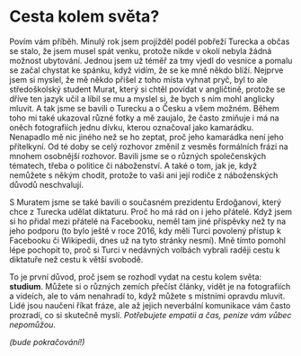 # Cesta kolem světa?

Povím vám příběh. Minulý rok jsem projížděl podél pobřeží Turecka a občas se stalo, že jsem musel spát venku, protože nikde v okolí nebyla žádná možnost ubytování. Jednou jsem už téměř za tmy vjedl do vesnice a pomalu se začal chystat ke spánku, když vidím, že se ke mně někdo blíží. Nejprve jsem si myslel, že mě někdo přišel z toho místa vyhnat pryč, byl to ale středoškolský student Murat, který si chtěl povídat v angličtině, protože se dříve ten jazyk učil a líbil se mu a myslel si, že bych s ním mohl anglicky mluvit. A tak jsme se bavili o Turecku a o Česku a všem možném. Během toho mi také ukazoval různé fotky a mě zaujalo, že často zmiňuje i má na oněch fotografiích jednu dívku, kterou označoval jako kamarádku. Nenapadlo mě nic jiného než se ho zeptat, proč jeho kamarádka není jeho přítelkyní. Od té doby se celý rozhovor změnil z vesměs formálních frází na mnohem osobnější rozhovor. Bavili jsme se o různých společenských tématech, třeba o politice či náboženství. A také o tom, jak je, když nemůžete s někým chodit, protože to vaši ani její rodiče z náboženských důvodů neschvalují.

S Muratem jsme se také bavili o současném prezidentu Erdoğanovi, který chce z Turecka udělat diktaturu. Proč ho má rád on i jeho přátelé. Když jsem si ho přidal mezi přátelé na Facebooku, neměl tam jiné příspěvky než ty na jeho podporu \(to bylo ještě v roce 2016, kdy měli Turci povolený přístup k Facebooku či Wikipedii, dnes už na tyto stránky nesmí\). Mně tímto pomohl lépe pochopit to, proč si Turci v nedávných volbách vybrali raději cestu k diktatuře než cestu k větší svobodě.

To je první důvod, proč jsem se rozhodl vydat na cestu kolem světa: **studium**. Můžete si o různých zemích přečíst články, vidět je na fotografiích a videích, ale to vám nenahradí to, když můžete s místními opravdu mluvit. Lidé jsou naučeni říkat fráze, ale až jejich neverbální komunikace vám často prozradí, co si skutečně myslí. _Potřebujete empatii a čas, peníze vám vůbec nepomůžou_.

_\(bude pokračování!\)_

